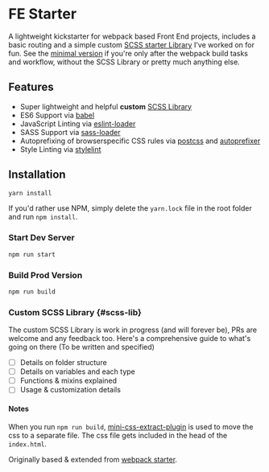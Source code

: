 # FE Starter

A lightweight kickstarter for webpack based Front End projects, includes a basic routing and a simple custom [SCSS starter Library](https://github.com/CatinhoCR/fe-webpack-starter/tree/master) I've worked on for fun.
See the [minimal version](https://github.com/CatinhoCR/fe-webpack-starter/tree/minimal) if you're only after the webpack build tasks and workflow, without the SCSS Library or pretty much anything else.

## Features

- Super lightweight and helpful **custom** [SCSS Library](#scss-lib)
- ES6 Support via [babel](https://babeljs.io/)
- JavaScript Linting via [eslint-loader](https://github.com/MoOx/eslint-loader)
- SASS Support via [sass-loader](https://github.com/jtangelder/sass-loader)
- Autoprefixing of browserspecific CSS rules via [postcss](https://postcss.org/) and [autoprefixer](https://github.com/postcss/autoprefixer)
- Style Linting via [stylelint](https://stylelint.io/)

## Installation

```bash
yarn install
```

If you'd rather use NPM, simply delete the `yarn.lock` file in the root folder and run `npm install`.

### Start Dev Server

```bash
npm run start
```

### Build Prod Version

```bash
npm run build
```

### Custom SCSS Library {#scss-lib}

The custom SCSS Library is work in progress (and will forever be), PRs are welcome and any feedback too. Here's a comprehensive guide to what's going on there (To be written and specified)

- [ ] Details on folder structure
- [ ] Details on variables and each type
- [ ] Functions & mixins explained
- [ ] Usage & customization details

#### Notes

When you run `npm run build`, [mini-css-extract-plugin](https://github.com/webpack-contrib/mini-css-extract-plugin) is used to move the css to a separate file. The css file gets included in the head of the `index.html`.

Originally based & extended from [webpack starter](https://github.com/wbkd/webpack-starter).
